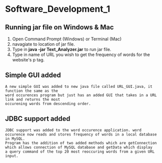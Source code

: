 # Software_Development_1

## Running jar file on Windows & Mac
  1. Open Command Prompt (Windows) or Terminal (Mac)
  2. navagiate to location of jar file.
  3. Type in **java -jar Text_Analyzer.jar** to run jar file.
  4. Type in name of URL you wish to get the frequency of words for the website's p tag.
  
## Simple GUI added 
    A new simple GUI was added to new java file called URL_GUI.java, it function the same as the
    word occurences program but just has an added GUI that takes in a URL link and returns the most
    occurening words from descending order.
    
## JDBC support added
    JDBC support was added to the word occurence application. word occurence now reads and stores frequency of words in a local database in MySQL.
    Program has the addition of two added methods which are getConnection which allows connection of MySQL database and getData which display
    a query command of the top 20 most reoccuring words from a given URL input.
